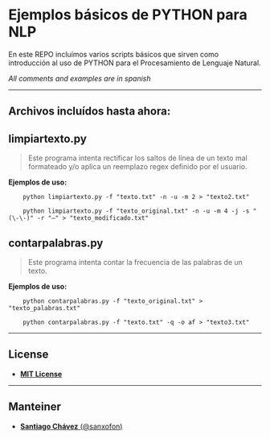 # Ejemplos básicos de PYTHON para NLP

En este REPO incluímos varios scripts básicos que sirven como introducción al uso de PYTHON para el Procesamiento de Lenguaje Natural.

*All comments and examples are in spanish*

***

## Archivos incluídos hasta ahora:

## limpiartexto.py

> Este programa intenta rectificar los saltos de línea de un texto mal formateado y/o aplica un reemplazo regex definido por el usuario.

**Ejemplos de uso:**

        python limpiartexto.py -f "texto.txt" -n -u -m 2 > "texto2.txt"
        
        python limpiartexto.py -f "texto_original.txt" -n -u -m 4 -j -s "(\-\-)" -r "—" > "texto_modificado.txt"

## contarpalabras.py

> Este programa intenta contar la frecuencia de las palabras de un texto.

**Ejemplos de uso:**

        python contarpalabras.py -f "texto_original.txt" > "texto_palabras.txt"
        
        python contarpalabras.py -f "texto.txt" -q -o af > "texto3.txt"
 
***

## License

- [**MIT License**](LICENSE.md)

***

## Manteiner

- [**Santiago Chávez** (@sanxofon)](http://lengua.la/sanx.php)